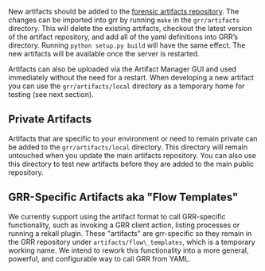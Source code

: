 New artifacts should be added to the [forensic artifacts
repository](https://github.com/ForensicArtifacts/artifacts/tree/master/data).
The changes can be imported into grr by running `make` in the `grr/artifacts`
directory. This will delete the existing artifacts, checkout the latest version
of the artifact repository, and add all of the yaml definitions into GRR’s
directory. Running `python setup.py build` will have the same effect. The new
artifacts will be available once the server is restarted.

Artifacts can also be uploaded via the Artifact Manager GUI and used immediately
without the need for a restart. When developing a new artifact you can use the
`grr/artifacts/local` directory as a temporary home for testing (see next
section).

## Private Artifacts

Artifacts that are specific to your environment or need to remain private can be
added to the `grr/artifacts/local` directory. This directory will remain
untouched when you update the main artifacts repository. You can also use this
directory to test new artifacts before they are added to the main public
repository.

## GRR-Specific Artifacts aka "Flow Templates"

We currently support using the artifact format to call GRR-specific
functionality, such as invoking a GRR client action, listing processes or
running a rekall plugin. These "artifacts" are grr-specific so they remain in
the GRR repository under `artifacts/flow\_templates`, which is a temporary
working name. We intend to rework this functionality into a more general,
powerful, and configurable way to call GRR from YAML.
